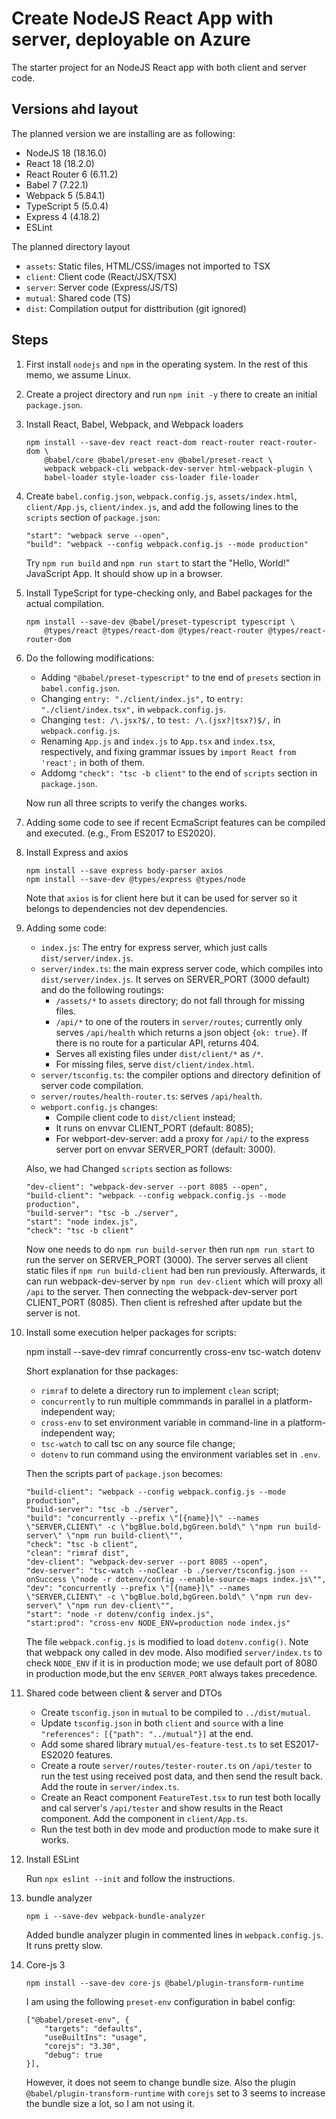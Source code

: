 # Create NodeJS React App with server, deployable on Azure

The starter project for an NodeJS React app with both client and server code.

## Versions ahd layout

The planned version we are installing are as following:

- NodeJS 18 (18.16.0)
- React 18 (18.2.0)
- React Router 6 (6.11.2)
- Babel 7 (7.22.1)
- Webpack 5 (5.84.1)
- TypeScript 5 (5.0.4)
- Express 4 (4.18.2)
- ESLint

The planned directory layout

- `assets`: Static files, HTML/CSS/images not imported to TSX
- `client`: Client code (React/JSX/TSX)
- `server`: Server code (Express/JS/TS)
- `mutual`: Shared code (TS)
- `dist`: Compilation output for disttribution (git ignored)

## Steps

1.  First install `nodejs` and `npm` in the operating system.
    In the rest of this memo, we assume Linux.

2.  Create a project directory and run `npm init -y` there to create an initial
    `package.json`.

3.  Install React, Babel, Webpack, and Webpack loaders

        npm install --save-dev react react-dom react-router react-router-dom \
            @babel/core @babel/preset-env @babel/preset-react \
            webpack webpack-cli webpack-dev-server html-webpack-plugin \
            babel-loader style-loader css-loader file-loader

4.  Create `babel.config.json`, `webpack.config.js`, `assets/index.html`,
    `client/App.js`, `client/index.js`, and add the following lines to
    the `scripts` section of `package.json`:

        "start": "webpack serve --open",
        "build": "webpack --config webpack.config.js --mode production"

    Try `npm run build` and `npm run start` to start the "Hello, World!"
    JavaScript App. It should show up in a browser.

5.  Install TypeScript for type-checking only, and Babel packages for the
    actual compilation.

        npm install --save-dev @babel/preset-typescript typescript \
            @types/react @types/react-dom @types/react-router @types/react-router-dom

6. Do the following modifications:

    - Adding `"@babel/preset-typescript"` to tne end of `presets` section
      in `babel.config.json`.
    - Changing `entry: "./client/index.js",` to `entry: "./client/index.tsx",`
      in `webpack.config.js`.
    - Changing `test: /\.jsx?$/,` to `test: /\.(jsx?|tsx?)$/,`
      in `webpack.config.js`.
    - Renaming `App.js` and `index.js` to `App.tsx` and `index.tsx`,
      respectively, and fixing grammar issues by `import React from 'react';`
      in both of them.
    - Addomg `"check": "tsc -b client"` to the end of `scripts` section
      in `package.json`.

    Now run all three scripts to verify the changes works.

7.  Adding some code to see if recent EcmaScript features can be compiled and
    executed. (e.g., From ES2017 to ES2020).

8.  Install Express and axios

        npm install --save express body-parser axios
        npm install --save-dev @types/express @types/node

    Note that `axios` is for client here but it can be used for server so it
    belongs to dependencies not dev dependencies.
9.  Adding some code:

    - `index.js`: The entry for express server, which just calls
      `dist/server/index.js`.
    - `server/index.ts`: the main express server code, which compiles
       into `dist/server/index.js`. It serves on SERVER_PORT (3000 default)
       and do the following routings:
        + `/assets/*` to `assets` directory; do not fall through for missing
          files.
        + `/api/*` to one of the routers in `server/routes`; currently
           only serves `/api/health` which returns a json object `{ok: true}`.
           If there is no route for a particular API, returns 404.
        + Serves all existing files under `dist/client/*` as  `/*`.
        + For missing files, serve `dist/client/index.html`.
    - `server/tsconfig.ts`: the compiler options and directory definition
      of server code compilation.
    - `server/routes/health-router.ts`: serves `/api/health`.
    - `webport.config.js` changes:
        + Compile client code to `dist/client` instead;
        + It runs on envvar CLIENT_PORT (default: 8085);
        + For webport-dev-server: add a proxy for `/api/` to the express
          server port on envvar SERVER_PORT (default: 3000).

    Also, we had Changed `scripts` section as follows:

        "dev-client": "webpack-dev-server --port 8085 --open",
        "build-client": "webpack --config webpack.config.js --mode production",
        "build-server": "tsc -b ./server",
        "start": "node index.js",
        "check": "tsc -b client"

    Now one needs to do `npm run build-server` then run `npm run start` to
    run the server on SERVER_PORT (3000). The server serves all client static
    files if `npm run build-client` had ben run previously.
    Afterwards, it can run webpack-dev-server by `npm run dev-client` which
    will proxy all `/api` to the server. Then connecting the webpack-dev-server
    port CLIENT_PORT (8085). Then client is refreshed after update but the
    server is not.

10. Install some execution helper packages for scripts:

    npm install --save-dev rimraf concurrently cross-env tsc-watch dotenv

    Short explanation for thse packages:
    - `rimraf` to delete a directory run to implement `clean` script;
    - `concurrently` to run multiple commmands in parallel in a
      platform-independent way;
    - `cross-env` to set environment variable in command-line in a
      platform-independent way;
    - `tsc-watch` to call tsc on any source file change;
    - `dotenv` to run command using the environment variables set in `.env`.

    Then the scripts part of `package.json` becomes:

        "build-client": "webpack --config webpack.config.js --mode production",
        "build-server": "tsc -b ./server",
        "build": "concurrently --prefix \"[{name}]\" --names \"SERVER,CLIENT\" -c \"bgBlue.bold,bgGreen.bold\" \"npm run build-server\" \"npm run build-client\"",
        "check": "tsc -b client",
        "clean": "rimraf dist",
        "dev-client": "webpack-dev-server --port 8085 --open",
        "dev-server": "tsc-watch --noClear -b ./server/tsconfig.json --onSuccess \"node -r dotenv/config --enable-source-maps index.js\"",
        "dev": "concurrently --prefix \"[{name}]\" --names \"SERVER,CLIENT\" -c \"bgBlue.bold,bgGreen.bold\" \"npm run dev-server\" \"npm run dev-client\"",
        "start": "node -r dotenv/config index.js",
        "start:prod": "cross-env NODE_ENV=production node index.js"

    The file `webpack.config.js` is modified to load `dotenv.config()`.
    Note that webpack ony called in dev mode. Also modified `server/index.ts`
    to check `NODE_ENV` if it is in production mode; we use default port
    of 8080 in production mode,but the env `SERVER_PORT` always takes
    precedence.

11. Shared code between client & server and DTOs

    - Create `tsconfig.json` in `mutual` to be compiled to `../dist/mutual`.
    - Update `tsconfig.json` in both `client` and `source` with a line
      `"references": [{"path": "../mutual"}]` at the end.
    - Add some shared library `mutual/es-feature-test.ts` to set ES2017-ES2020
      features.
    - Create a route `server/routes/tester-router.ts` on `/api/tester` to run
      the test using received post data, and then send the result back.
      Add the route in `server/index.ts`.
    - Create an React component `FeatureTest.tsx` to run test both locally and
      cal server's `/api/tester` and show results in the React component.
      Add the component in `client/App.ts`.
    - Run the test both in dev mode and production mode to make sure it works.

12. Install ESLint

    Run `npx eslint --init` and follow the instructions.

13. bundle analyzer

        npm i --save-dev webpack-bundle-analyzer

    Added bundle analyzer plugin in commented lines in `webpack.config.js`.
    It runs pretty slow.

14. Core-js 3

        npm install --save-dev core-js @babel/plugin-transform-runtime

    I am using the following `preset-env` configuration in babel config:

        ["@babel/preset-env", {
            "targets": "defaults",
            "useBuiltIns": "usage",
            "corejs": "3.30",
            "debug": true
        }],

    However, it does not seem to change bundle size. Also the plugin
    `@babel/plugin-transform-runtime` with `corejs` set to 3 seems to
    increase the bundle size a lot, so I am not using it.


